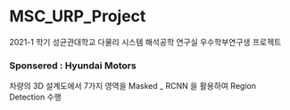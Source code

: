 # MSC_URP_Project
2021-1 학기 
성균관대학교 다물리 시스템 해석공학 연구실
우수학부연구생 프로젝트

### Sponsered : Hyundai Motors
차량의 3D 설계도에서 7가지 영역을 Masked _ RCNN 을 활용하여 Region Detection 수행
